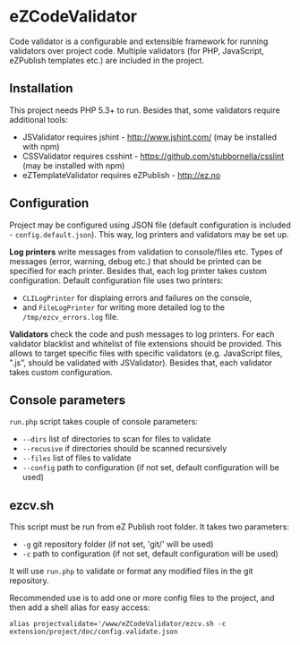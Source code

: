 eZCodeValidator
===============
Code validator is a configurable and extensible framework for running validators over project code. Multiple validators (for PHP, JavaScript, eZPublish templates etc.) are included in the project.

Installation
---------------
This project needs PHP 5.3+ to run. Besides that, some validators require additional tools:

- JSValidator requires jshint - http://www.jshint.com/ (may be installed with npm)
- CSSValidator requires csshint - https://github.com/stubbornella/csslint (may be installed with npm)
- eZTemplateValidator requires eZPublish - http://ez.no

Configuration
---------------
Project may be configured using JSON file (default configuration is included - `config.default.json`). This way, log printers and validators may be set up.

**Log printers** write messages from validation to console/files etc. Types of messages (error, warning, debug etc.) that should be printed can be specified for each printer. Besides that, each log printer takes custom configuration.
Default configuration file uses two printers:
- `CLILogPrinter` for displaing errors and failures on the console,
- and `FileLogPrinter` for writing more detailed log to the `/tmp/ezcv_errors.log` file.

**Validators** check the code and push messages to log printers. For each validator blacklist and whitelist of file extensions should be provided. This allows to target specific files with specific validators (e.g. JavaScript files, ".js", should be validated with JSValidator). Besides that, each validator takes custom configuration.

Console parameters
--------------
`run.php` script takes couple of console parameters:
- `--dirs` list of directories to scan for files to validate
- `--recusive` if directories should be scanned recursively
- `--files` list of files to validate
- `--config` path to configuration (if not set, default configuration will be used)

ezcv.sh
---------------
This script must be run from eZ Publish root folder. It takes two parameters:
- `-g` git repository folder (if not set, 'git/' will be used)
- `-c` path to configuration (if not set, default configuration will be used)

It will use `run.php` to validate or format any modified files in the git repository.

Recommended use is to add one or more config files to the project, and then add a shell alias for easy access:

`alias projectvalidate='/www/eZCodeValidator/ezcv.sh -c extension/project/doc/config.validate.json`
